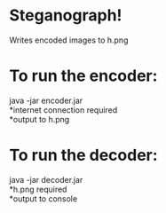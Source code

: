 # Steganograph!
Writes encoded images to h.png
# To run the encoder:
java -jar encoder.jar  
*internet connection required  
*output to h.png  
# To run the decoder:
java -jar decoder.jar  
*h.png required  
*output to console  
